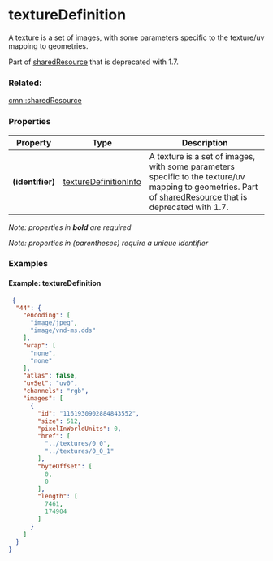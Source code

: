 # textureDefinition

A texture is a set of images, with some parameters specific to the texture/uv mapping to geometries.

Part of [sharedResource](sharedResource.cmn.md) that is deprecated with 1.7.

### Related:

[cmn::sharedResource](sharedResource.cmn.md)
### Properties

| Property | Type | Description |
| --- | --- | --- |
| **(identifier)** | [textureDefinitionInfo](textureDefinitionInfo.cmn.md) | A texture is a set of images, with some parameters specific to the texture/uv mapping to geometries.  Part of [sharedResource](sharedResource.cmn.md) that is deprecated with 1.7. |

*Note: properties in **bold** are required*

*Note: properties in (parentheses) require a unique identifier*

### Examples 

#### Example: textureDefinition 

```json
 {
  "44": {
    "encoding": [
      "image/jpeg",
      "image/vnd-ms.dds"
    ],
    "wrap": [
      "none",
      "none"
    ],
    "atlas": false,
    "uvSet": "uv0",
    "channels": "rgb",
    "images": [
      {
        "id": "1161930902884843552",
        "size": 512,
        "pixelInWorldUnits": 0,
        "href": [
          "../textures/0_0",
          "../textures/0_0_1"
        ],
        "byteOffset": [
          0,
          0
        ],
        "length": [
          7461,
          174904
        ]
      }
    ]
  }
} 
```

